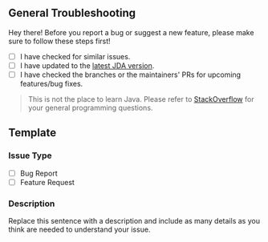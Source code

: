 [download]: https://bintray.com/dv8fromtheworld/maven/JDA/_latestVersion
[guild]: https://discord.gg/0hMr4ce0tIk3pSjp
[stack overflow]: https://stackoverflow.com/questions/tagged/java

## General Troubleshooting

Hey there! Before you report a bug or suggest a new feature,
  please make sure to follow these steps first!
  
- [ ] I have checked for similar issues.
- [ ] I have updated to the [latest JDA version][download].
- [ ] I have checked the branches or the maintainers' PRs for upcoming features/bug fixes.

> This is not the place to learn Java. Please refer to [StackOverflow][stack overflow]
  for your general programming questions.

## Template

### Issue Type

- [ ] Bug Report
- [ ] Feature Request

### Description

Replace this sentence with a description and include as many details as you think are needed to understand your issue.
